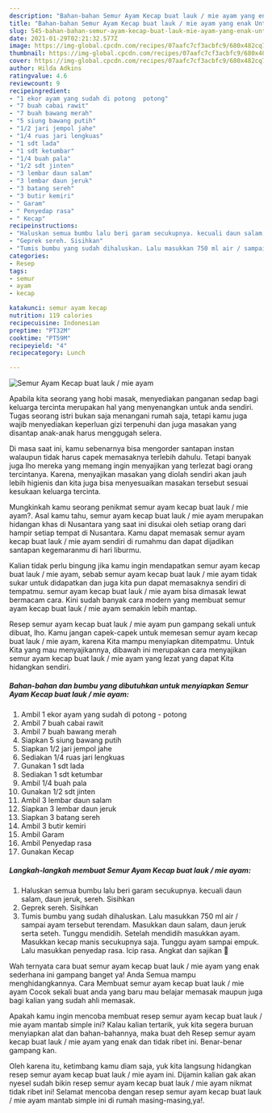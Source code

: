 ```yaml
---
description: "Bahan-bahan Semur Ayam Kecap buat lauk / mie ayam yang enak Untuk Jualan"
title: "Bahan-bahan Semur Ayam Kecap buat lauk / mie ayam yang enak Untuk Jualan"
slug: 545-bahan-bahan-semur-ayam-kecap-buat-lauk-mie-ayam-yang-enak-untuk-jualan
date: 2021-01-29T02:21:32.577Z
image: https://img-global.cpcdn.com/recipes/07aafc7cf3acbfc9/680x482cq70/semur-ayam-kecap-buat-lauk-mie-ayam-foto-resep-utama.jpg
thumbnail: https://img-global.cpcdn.com/recipes/07aafc7cf3acbfc9/680x482cq70/semur-ayam-kecap-buat-lauk-mie-ayam-foto-resep-utama.jpg
cover: https://img-global.cpcdn.com/recipes/07aafc7cf3acbfc9/680x482cq70/semur-ayam-kecap-buat-lauk-mie-ayam-foto-resep-utama.jpg
author: Hilda Adkins
ratingvalue: 4.6
reviewcount: 9
recipeingredient:
- "1 ekor ayam yang sudah di potong  potong"
- "7 buah cabai rawit"
- "7 buah bawang merah"
- "5 siung bawang putih"
- "1/2 jari jempol jahe"
- "1/4 ruas jari lengkuas"
- "1 sdt lada"
- "1 sdt ketumbar"
- "1/4 buah pala"
- "1/2 sdt jinten"
- "3 lembar daun salam"
- "3 lembar daun jeruk"
- "3 batang sereh"
- "3 butir kemiri"
- " Garam"
- " Penyedap rasa"
- " Kecap"
recipeinstructions:
- "Haluskan semua bumbu lalu beri garam secukupnya. kecuali daun salam, daun jeruk, sereh. Sisihkan"
- "Geprek sereh. Sisihkan"
- "Tumis bumbu yang sudah dihaluskan. Lalu masukkan 750 ml air / sampai ayam tersebut terendam. Masukkan daun salam, daun jeruk serta seteh. Tunggu mendidih. Setelah mendidih masukkan ayam. Masukkan kecap manis secukupnya saja. Tunggu ayam sampai empuk. Lalu masukkan penyedap rasa. Icip rasa. Angkat dan sajikan 🌼"
categories:
- Resep
tags:
- semur
- ayam
- kecap

katakunci: semur ayam kecap 
nutrition: 119 calories
recipecuisine: Indonesian
preptime: "PT32M"
cooktime: "PT59M"
recipeyield: "4"
recipecategory: Lunch

---
```



![Semur Ayam Kecap buat lauk / mie ayam](https://img-global.cpcdn.com/recipes/07aafc7cf3acbfc9/680x482cq70/semur-ayam-kecap-buat-lauk-mie-ayam-foto-resep-utama.jpg)

Apabila kita seorang yang hobi masak, menyediakan panganan sedap bagi keluarga tercinta merupakan hal yang menyenangkan untuk anda sendiri. Tugas seorang istri bukan saja menangani rumah saja, tetapi kamu juga wajib menyediakan keperluan gizi terpenuhi dan juga masakan yang disantap anak-anak harus menggugah selera.

Di masa  saat ini, kamu sebenarnya bisa mengorder santapan instan walaupun tidak harus capek memasaknya terlebih dahulu. Tetapi banyak juga lho mereka yang memang ingin menyajikan yang terlezat bagi orang tercintanya. Karena, menyajikan masakan yang diolah sendiri akan jauh lebih higienis dan kita juga bisa menyesuaikan masakan tersebut sesuai kesukaan keluarga tercinta. 



Mungkinkah kamu seorang penikmat semur ayam kecap buat lauk / mie ayam?. Asal kamu tahu, semur ayam kecap buat lauk / mie ayam merupakan hidangan khas di Nusantara yang saat ini disukai oleh setiap orang dari hampir setiap tempat di Nusantara. Kamu dapat memasak semur ayam kecap buat lauk / mie ayam sendiri di rumahmu dan dapat dijadikan santapan kegemaranmu di hari liburmu.

Kalian tidak perlu bingung jika kamu ingin mendapatkan semur ayam kecap buat lauk / mie ayam, sebab semur ayam kecap buat lauk / mie ayam tidak sukar untuk didapatkan dan juga kita pun dapat memasaknya sendiri di tempatmu. semur ayam kecap buat lauk / mie ayam bisa dimasak lewat bermacam cara. Kini sudah banyak cara modern yang membuat semur ayam kecap buat lauk / mie ayam semakin lebih mantap.

Resep semur ayam kecap buat lauk / mie ayam pun gampang sekali untuk dibuat, lho. Kamu jangan capek-capek untuk memesan semur ayam kecap buat lauk / mie ayam, karena Kita mampu menyiapkan ditempatmu. Untuk Kita yang mau menyajikannya, dibawah ini merupakan cara menyajikan semur ayam kecap buat lauk / mie ayam yang lezat yang dapat Kita hidangkan sendiri.

<!--inarticleads1-->

##### Bahan-bahan dan bumbu yang dibutuhkan untuk menyiapkan Semur Ayam Kecap buat lauk / mie ayam:

1. Ambil 1 ekor ayam yang sudah di potong - potong
1. Ambil 7 buah cabai rawit
1. Ambil 7 buah bawang merah
1. Siapkan 5 siung bawang putih
1. Siapkan 1/2 jari jempol jahe
1. Sediakan 1/4 ruas jari lengkuas
1. Gunakan 1 sdt lada
1. Sediakan 1 sdt ketumbar
1. Ambil 1/4 buah pala
1. Gunakan 1/2 sdt jinten
1. Ambil 3 lembar daun salam
1. Siapkan 3 lembar daun jeruk
1. Siapkan 3 batang sereh
1. Ambil 3 butir kemiri
1. Ambil  Garam
1. Ambil  Penyedap rasa
1. Gunakan  Kecap




<!--inarticleads2-->

##### Langkah-langkah membuat Semur Ayam Kecap buat lauk / mie ayam:

1. Haluskan semua bumbu lalu beri garam secukupnya. kecuali daun salam, daun jeruk, sereh. Sisihkan
1. Geprek sereh. Sisihkan
1. Tumis bumbu yang sudah dihaluskan. Lalu masukkan 750 ml air / sampai ayam tersebut terendam. Masukkan daun salam, daun jeruk serta seteh. Tunggu mendidih. Setelah mendidih masukkan ayam. Masukkan kecap manis secukupnya saja. Tunggu ayam sampai empuk. Lalu masukkan penyedap rasa. Icip rasa. Angkat dan sajikan 🌼




Wah ternyata cara buat semur ayam kecap buat lauk / mie ayam yang enak sederhana ini gampang banget ya! Anda Semua mampu menghidangkannya. Cara Membuat semur ayam kecap buat lauk / mie ayam Cocok sekali buat anda yang baru mau belajar memasak maupun juga bagi kalian yang sudah ahli memasak.

Apakah kamu ingin mencoba membuat resep semur ayam kecap buat lauk / mie ayam mantab simple ini? Kalau kalian tertarik, yuk kita segera buruan menyiapkan alat dan bahan-bahannya, maka buat deh Resep semur ayam kecap buat lauk / mie ayam yang enak dan tidak ribet ini. Benar-benar gampang kan. 

Oleh karena itu, ketimbang kamu diam saja, yuk kita langsung hidangkan resep semur ayam kecap buat lauk / mie ayam ini. Dijamin kalian gak akan nyesel sudah bikin resep semur ayam kecap buat lauk / mie ayam nikmat tidak ribet ini! Selamat mencoba dengan resep semur ayam kecap buat lauk / mie ayam mantab simple ini di rumah masing-masing,ya!.

